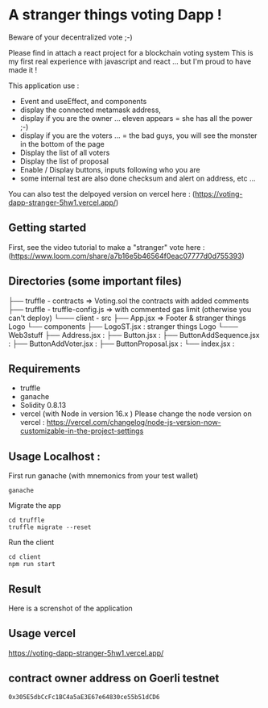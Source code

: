 # A stranger things voting Dapp !

Beware of your decentralized vote ;-)

Please find in attach a react project for a blockchain voting system 
This is my first real experience with javascript and react ... but I'm proud to have made it !

This application use : 
* Event and useEffect, and components 
* display the connected metamask address, 
* display if you are the owner ...  eleven appears = she has all the power ;-)
* display if you are the voters ... = the bad guys, you will see the monster in the bottom of the page 
* Display the list of all voters 
* Display the list of proposal 
* Enable / Display buttons, inputs following who you are
* some internal test are also done checksum and alert on address, etc ... 

You can also test the delpoyed version on vercel here : (https://voting-dapp-stranger-5hw1.vercel.app/)
## Getting started 

First, see the video tutorial to make a "stranger" vote here : (https://www.loom.com/share/a7b16e5b46564f0eac07777d0d755393)

## Directories (some important files)
├── truffle - contracts => Voting.sol  the contracts with added comments 
├── truffle - truffle-config.js => with commented gas limit (otherwise you can't deploy) 
└─── client - src 
              ├── App.jsx    => Footer & stranger things Logo 
              └── components 
                     ├── LogoST.jsx : stranger things Logo 
                     └─── Web3stuff
                              ├── Address.jsx : 
                              ├── Button.jsx : 
                              ├── ButtonAddSequence.jsx : 
                              ├── ButtonAddVoter.jsx : 
                              ├── ButtonProposal.jsx : 
                              └── index.jsx : 

## Requirements 

* truffle 
* ganache 
* Solidity 0.8.13
* vercel (with Node in version 16.x )
Please change the node version on vercel : 
https://vercel.com/changelog/node-js-version-now-customizable-in-the-project-settings


## Usage Localhost : 

First run ganache (with mnemonics from your test wallet)
```
ganache
```
Migrate the app 
```
cd truffle 
truffle migrate --reset
```
Run the client 
```
cd client
npm run start
```

## Result

Here is a screnshot of the application 


## Usage vercel 

https://voting-dapp-stranger-5hw1.vercel.app/

## contract owner address on Goerli testnet 
```
0x305E5dbCcFc1BC4a5aE3E67e64830ce55b51dCD6
```
